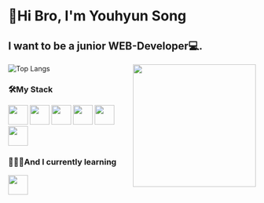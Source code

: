 # 👊Hi Bro, I'm Youhyun Song
## I want to be a junior WEB-Developer💻.

<img src="https://user-images.githubusercontent.com/69895394/99774446-218a7700-2b51-11eb-9217-77c85380594c.png" align="right" width="250px">

![Top Langs](https://github-readme-stats.vercel.app/api/top-langs/?username=songyouhyun&layout=compact)
### 🛠My Stack
<code><img height="40px" src="https://w7.pngwing.com/pngs/47/692/png-transparent-responsive-web-design-html-logo-world-wide-web-angle-text-rectangle.png"></code>
<code><img height="40px" src="https://blog.kakaocdn.net/dn/bmwivs/btqBADQDtuy/rxWHuyT0EoIn0Ir0Q9e2Q1/img.png"></code>
<code><img height="40px" src="https://cdn.worldvectorlogo.com/logos/javascript.svg"></code>
<code><img height="40px" src="https://cdn.worldvectorlogo.com/logos/java.svg"></code>
<code><img height="40px" src="https://cdn.icon-icons.com/icons2/2107/PNG/512/file_type_python_icon_130221.png"></code>
<code><img height="40px" src="https://git-scm.com/images/logos/downloads/Git-Icon-1788C.png"></code>




### 🙋🏻‍♂️And I currently learning
<code><img height="40px" src="https://blog.kakaocdn.net/dn/cVaSOX/btqD9jVw36X/jHpIEqn2EAk7xdKMMmpEP0/img.png"></code>
